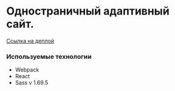 # Одностраничный адаптивный сайт.

<!-- Макет:
https://www.figma.com/file/C0Uwp8grVIpfdw0jsdmTRF/DailyLangs-V1?type=design&node-id=0-1&mode=design&t=BFBZqXadJYeEBMMi-0 -->

<!-- ##### Планы по доработке:
- Открывание бургер меню -->

[Ссылка на деплой](https://mariazlnva.github.io/daily-langs/)

### Используемые технологии

- Webpack
- React
- Sass v 1.69.5
